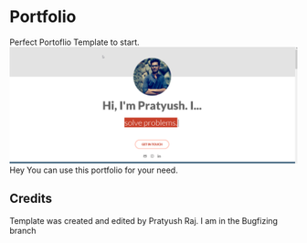 # Portfolio 
Perfect Portoflio Template to start. <br>
<img src="assets/images/sitess.png"> <br>
Hey You can use this portfolio for your need.
## Credits
Template was created and edited by Pratyush Raj.
I am in the Bugfizing branch